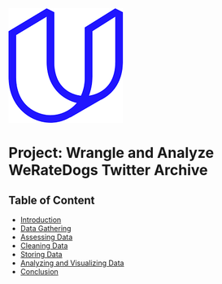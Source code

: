 <img src="Udacity.png" alt="Udacity Data Analyst Nanodegree">
<h1>Project: Wrangle and Analyze WeRateDogs Twitter Archive</h1>
<h2>Table of Content</h2>
<ul>
    <li><a href="#intro">Introduction</a></li>
    <li><a href="#datagathering">Data Gathering</a></li>
    <li><a href="#assessingdata">Assessing Data</a></li>
    <li><a href="#cleaningdata">Cleaning Data</a></li>
    <li><a href="#storingdata">Storing Data</a></li>
    <li><a href="#analyzingandvisualizing">Analyzing and Visualizing Data</a></li>
    <li><a href="#conclusion">Conclusion</a></li>
</ul>
  
<a id='intro'></a>
